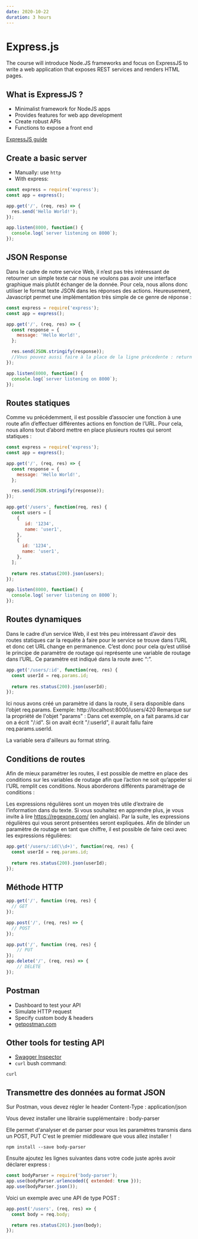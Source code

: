 ```yaml
---
date: 2020-10-22
duration: 3 hours
---
```


# Express.js

The course will introduce Node.JS frameworks and focus on ExpressJS to write a web application that exposes REST services and renders HTML pages.

## What is ExpressJS ?

* Minimalist framework for NodeJS apps
* Provides features for web app development
* Create robust APIs
* Functions to expose a front end

[ExpressJS guide](https://expressjs.com/en/guide/routing.html)

## Create a basic server

* Manually: use `http`
* With express:

```javascript
const express = require('express');
const app = express();

app.get('/', (req, res) => {
  res.send('Hello World!');
});

app.listen(8000, function() {
  console.log(`server listening on 8000`);
});
```

## JSON Response

Dans le cadre de notre service Web, il n’est pas très intéressant de retourner un simple texte car nous ne voulons pas avoir une interface graphique mais plutôt échanger de la donnée. Pour cela, nous allons donc utiliser le format texte JSON dans les réponses des actions. Heureusement, Javascript permet une implémentation très simple de ce genre de réponse :

```javascript
const express = require('express');
const app = express();

app.get('/', (req, res) => {
  const response = {
    message: 'Hello World!',
  };

  res.send(JSON.stringify(response));
  //Vous pouvez aussi faire à la place de la ligne précedente : return res.status(200).json(response);
});

app.listen(8000, function() {
  console.log(`server listening on 8000`);
});
```

## Routes statiques

Comme vu précédemment, il est possible d’associer une fonction à une route afin d’effectuer différentes actions en fonction de l’URL. Pour cela, nous allons tout d’abord mettre en place plusieurs routes qui seront statiques :

```javascript
const express = require('express');
const app = express();

app.get('/', (req, res) => {
  const response = {
    message: 'Hello World!',
  };

  res.send(JSON.stringify(response));
});

app.get('/users', function(req, res) {
  const users = [
    {
       id: '1234',
       name: 'user1',
    },
    {
      id: '1234',
      name: 'user1',
    },
  ];
  
  return res.status(200).json(users);
});

app.listen(8000, function() {
  console.log(`server listening on 8000`);
});
```

## Routes dynamiques

Dans le cadre d’un service Web, il est très peu intéressant d’avoir des routes statiques car la requête à faire pour le service se trouve dans l’URL et donc cet URL change en permanence.
C’est donc pour cela qu’est utilisé le principe de paramètre de routage ​qui représente une variable de routage dans l’URL. Ce paramètre est indiqué dans la route avec “:”.

```javascript
app.get('/users/:id', function(req, res) {
  const userId = req.params.id;
  
  return res.status(200).json(userId);
});
```

Ici nous avons créé un paramètre id dans la route, il sera disponible dans l’objet req.params. Exemple: http://localhost:8000/users/420
Remarque sur la propriété de l'objet "params" : 
Dans cet exemple, on a fait params.id car on a écrit "/:id". Si on avait écrit "/:userId", il aurait fallu faire req.params.userId.

La variable sera d'ailleurs au format string.

## Conditions de routes

Afin de mieux paramétrer les routes, il est possible de mettre en place des conditions sur les variables de routage afin que l’action ne soit qu’appeler si l’URL remplit ces conditions. Nous aborderons différents paramétrage de conditions :

Les expressions régulières sont un moyen très utile d’extraire de l’information dans du texte. Si vous souhaitez en apprendre plus, je vous invite à lire ​https://regexone.com/​ (en anglais). Par la suite, les expressions régulières qui vous seront présentées seront expliquées.
Afin de blinder un paramètre de routage en tant que chiffre, il est possible de faire ceci avec les expressions régulières:

```javascript
app.get('/users/:id(\\d+)', function(req, res) {
  const userId = req.params.id;
  
  return res.status(200).json(userId);
});
```

## Méthode HTTP

```javascript
app.get('/', function (req, res) {
  // GET
});

app.post('/', (req, res) => {
  // POST
});

app.put('/', function (req, res) {
    // PUT
});
app.delete('/', (req, res) => {
    // DELETE
});
```

## Postman

* Dashboard to test your API
* Simulate HTTP request
* Specify custom body & headers
* [getpostman.com](http://getpostman.com)

## Other tools for testing API

* [Swagger Inspector](https://inspector.swagger.io)
* `curl` bush command:
```shell
curl 
```

## Transmettre des données au format JSON

Sur Postman, vous devez régler le header Content-Type : application/json

Vous devez installer une librairie supplémentaire : body-parser

Elle permet d'analyser et de parser pour vous les paramètres transmis dans un POST, PUT
C'est le premier middleware que vous allez installer !

```shell
npm install --save body-parser
```

Ensuite ajoutez les lignes suivantes dans votre code juste après avoir déclarer express :

```javascript
const bodyParser = require('body-parser');
app.use(bodyParser.urlencoded({ extended: true }));
app.use(bodyParser.json());
```

Voici un exemple avec une API de type POST :

```javascript
app.post('/users', (req, res) => {
  const body = req.body;

  return res.status(201).json(body);
});
```
